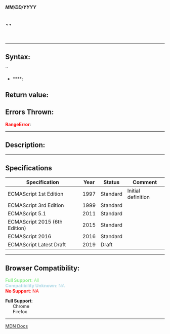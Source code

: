 ##### MM/DD/YYYY
# ``

```js

```

---

## Syntax:
``

* ****: 

## Return value:


## Errors Thrown:
<span style="color: red">**RangeError**</span>: 

---

## Description:


---

## Specifications
| Specification | Year | Status | Comment |
|---|---|---|---|
| ECMAScript 1st Edition | 1997 | Standard | Initial definition |
| ECMAScript 3rd Edition | 1999 | Standard |  |
| ECMAScript 5.1 | 2011 | Standard |  |
| ECMAScript 2015 (6th Edition) | 2015 | Standard |  |
| ECMAScript 2016 | 2016 | Standard |  |
| ECMAScript Latest Draft | 2019 | Draft |  |

---

## Browser Compatibility:
<span style="color: lightgreen">**Full Support**: All</span>  
<span style="color: lightblue">**Compatibility Unknown**: NA</span>  
<span style="color: red">**No Support**: NA</span>

<span style="color: ">**Full Support**:  
  &nbsp; &nbsp; &nbsp; Chrome  
  &nbsp; &nbsp; &nbsp; Firefox  
</span>

---

[MDN Docs](https://developer.mozilla.org/en-US/docs/Web/JavaScript/Reference/Global_Objects/Date/toLocaleTimeString)